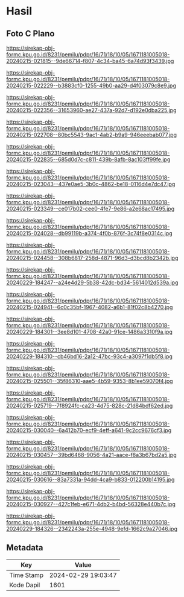 # Hasil

## Foto C Plano

https://sirekap-obj-formc.kpu.go.id/8231/pemilu/pdpr/16/71/18/10/05/1671181005018-20240215-021815--9de66714-f807-4c34-ba45-6a74d93f3439.jpg

https://sirekap-obj-formc.kpu.go.id/8231/pemilu/pdpr/16/71/18/10/05/1671181005018-20240215-022229--b3883cf0-1255-49b0-aa29-d4f03079c8e9.jpg

https://sirekap-obj-formc.kpu.go.id/8231/pemilu/pdpr/16/71/18/10/05/1671181005018-20240215-022356--31653960-ae27-437a-92d7-d192e0dba225.jpg

https://sirekap-obj-formc.kpu.go.id/8231/pemilu/pdpr/16/71/18/10/05/1671181005018-20240215-022708--80bc5543-9ac1-4ab2-b9a9-946eeebab077.jpg

https://sirekap-obj-formc.kpu.go.id/8231/pemilu/pdpr/16/71/18/10/05/1671181005018-20240215-022835--685d0d7c-c811-439b-8afb-8ac103ff99fe.jpg

https://sirekap-obj-formc.kpu.go.id/8231/pemilu/pdpr/16/71/18/10/05/1671181005018-20240215-023043--437e0ae5-3b0c-4862-be18-0116d4e7dc47.jpg

https://sirekap-obj-formc.kpu.go.id/8231/pemilu/pdpr/16/71/18/10/05/1671181005018-20240215-023349--ce017b02-cee0-4fe7-9e86-a2e68ac17495.jpg

https://sirekap-obj-formc.kpu.go.id/8231/pemilu/pdpr/16/71/18/10/05/1671181005018-20240215-024028--db99119b-a374-4f0b-876f-3c74f8e0314c.jpg

https://sirekap-obj-formc.kpu.go.id/8231/pemilu/pdpr/16/71/18/10/05/1671181005018-20240215-024458--308b6817-258d-4871-96d3-d3bcd8b2342b.jpg

https://sirekap-obj-formc.kpu.go.id/8231/pemilu/pdpr/16/71/18/10/05/1671181005018-20240229-184247--a24e4d29-5b38-42dc-bd34-5614012d539a.jpg

https://sirekap-obj-formc.kpu.go.id/8231/pemilu/pdpr/16/71/18/10/05/1671181005018-20240215-024941--6c0c35bf-1967-4082-a6b1-81f02c8b4270.jpg

https://sirekap-obj-formc.kpu.go.id/8231/pemilu/pdpr/16/71/18/10/05/1671181005018-20240229-184301--3ee8d101-4708-42a0-91ce-1486a3310f9a.jpg

https://sirekap-obj-formc.kpu.go.id/8231/pemilu/pdpr/16/71/18/10/05/1671181005018-20240229-184310--cb46bd16-2a12-47bc-93c4-a3097f1db5f8.jpg

https://sirekap-obj-formc.kpu.go.id/8231/pemilu/pdpr/16/71/18/10/05/1671181005018-20240215-025501--35f86310-aae5-4b59-9353-8b1ee59070f4.jpg

https://sirekap-obj-formc.kpu.go.id/8231/pemilu/pdpr/16/71/18/10/05/1671181005018-20240215-025719--7f8924fc-ca23-4d75-828c-21d84bdf62ed.jpg

https://sirekap-obj-formc.kpu.go.id/8231/pemilu/pdpr/16/71/18/10/05/1671181005018-20240215-030040--6a412b70-ecf9-4eff-a641-9c2cc9676cf3.jpg

https://sirekap-obj-formc.kpu.go.id/8231/pemilu/pdpr/16/71/18/10/05/1671181005018-20240215-030457--39bd6468-9056-4a21-aace-f8a3b67bd2a5.jpg

https://sirekap-obj-formc.kpu.go.id/8231/pemilu/pdpr/16/71/18/10/05/1671181005018-20240215-030616--83a7331a-94dd-4ca9-b833-012200b14195.jpg

https://sirekap-obj-formc.kpu.go.id/8231/pemilu/pdpr/16/71/18/10/05/1671181005018-20240215-030927--427c1feb-e671-4db2-b4bd-56328e440b7c.jpg

https://sirekap-obj-formc.kpu.go.id/8231/pemilu/pdpr/16/71/18/10/05/1671181005018-20240229-184326--2342243a-255e-4948-9efd-1662c9a27046.jpg


## Metadata

| Key        | Value               |
| ---------- | ------------------- |
| Time Stamp | 2024-02-29 19:03:47 |
| Kode Dapil | 1601                |



